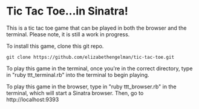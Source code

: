 <h1>Tic Tac Toe...in Sinatra!</h1>

This is a tic tac toe game that can be played in both the browser and the terminal. Please note, it is still a work in progress. 

To install this game, clone this git repo.
```
git clone https://github.com/elizabethengelman/tic-tac-toe.git
```
To play this game in the terminal, once you're in the correct directory, type in "ruby ttt_terminal.rb" into the terminal to begin playing.


To play this game in the browser, type in "ruby ttt_browser.rb" in the terminal, which will start a Sinatra browser. Then, go to http://localhost:9393
